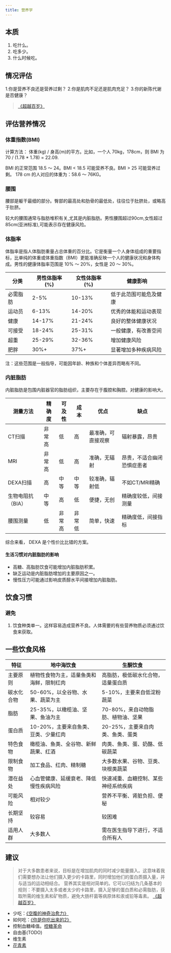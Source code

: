 ```yaml
---
title: 营养学
---
```


## 本质
1. 吃什么。
2. 吃多少。
3. 什么时候吃。

## 情况评估
1.你是营养不良还是营养过剩？
2.你是肌肉不足还是肌肉充足？
3.你的新陈代谢是否健康？
> [《超越百岁》](../base/resource/outlive.md)

## 评估营养情况
### 体重指数(BMI)
计算方法： 体重(kg) / 身高(m)的平方。比如，一个人 70kg，178cm，则 BMI 为 70 / (1.78 * 1.78) = 22.09.

BMI 的正常范围 18.5 ～ 24。BMI < 18.5 可能营养不良。BMI > 25 可能营养过剩。 178 cm 的人对应的体重为：58.6 ～ 76KG。

### 腰围
腰部是躯干最细的部分。臀部的最高处和肋骨的最低处，往往位于肚脐处，或略高于肚脐。

较大的腰围通常与脂肪堆积有关,尤其是内脏脂肪。男性腰围超过90cm,女性超过85cm(亚洲标准),可能表示存在健康风险。

### 体脂率
体脂率是指人体脂肪重量占总体重的百分比。它是衡量一个人身体组成的重要指标，比单纯的体重或体重指数（BMI）更能准确反映一个人的健康状况和身体构成。男性的健康体脂率范围是 10% ～ 20%，女性是 20 ～ 30%。

| 分类 | 男性体脂率 (%) | 女性体脂率 (%) | 健康影响 |
|------|----------------|----------------|----------|
| 必需脂肪 | 2-5% | 10-13% | 低于此范围可能危及健康 |
| 运动员 | 6-13% | 14-20% | 优秀的体能和运动表现 |
| 健康 | 14-17% | 21-24% | 良好的整体健康状况 |
| 可接受 | 18-24% | 25-31% | 一般健康，有改善空间 |
| 超重 | 25-29% | 32-36% | 增加健康风险 |
| 肥胖 | 30%+ | 37%+ | 显著增加多种疾病风险 |

注：这些范围是一般指导，可能因年龄、种族和个体差异而略有不同。

### 内脏脂肪
内脏脂肪是包围内脏器官的脂肪组织，主要存在于腹腔和胸腔。对健康的影响大。

| 测量方法 | 精确度 | 可及性 | 成本 | 优点 | 缺点 |
|----------|--------|--------|------|------|------|
| CT扫描 | 非常高 | 低 | 高 | 最准确，可直接观察 | 辐射暴露，昂贵 |
| MRI | 非常高 | 低 | 高 | 准确，无辐射 | 昂贵，不适合幽闭恐惧症患者 |
| DEXA扫描 | 高 | 中等 | 中等 | 较准确，辐射低 | 不如CT/MRI精确 |
| 生物电阻抗（BIA） | 中等 | 高 | 低 | 便捷，无创 | 精确度较低，间接测量 |
| 腰围测量 | 低 | 非常高 | 非常低 | 简单，快速 | 精确度低，间接指标 |

综合来看， DEXA 是个性价比比错的方案。

#### 生活习惯对内脏脂肪的影响
* 高糖、高脂肪饮食可能增加内脏脂肪积累。
* 缺乏运动是内脏脂肪增加的主要原因之一。
* 慢性压力可能通过影响皮质醇水平间接增加内脏脂肪。

## 饮食习惯
### 避免
1. 饮食种类单一。这样容易造成营养不良。人体需要的有些营养物质必须通过饮食来获取。


## 一些饮食风格
| 特征 | 地中海饮食 | 生酮饮食 |
|------|------------|----------|
| 主要原则 | 植物性食物为主，适量鱼类和海鲜，限制红肉 | 高脂肪，极低碳水化合物，适量蛋白质 |
| 碳水化合物 | 50-60%，以全谷物、水果、蔬菜为主 | 5-10%，主要来自低淀粉蔬菜 |
| 脂肪 | 25-35%，以橄榄油、坚果、鱼油为主 | 70-80%，来自动物脂肪、植物油、坚果 |
| 蛋白质 | 10-20%，主要来自鱼类、豆类、少量红肉 | 20-25%，主要来自肉类、鱼类、蛋类 |
| 特色食物 | 橄榄油、鱼类、全谷物、新鲜蔬果、红酒 | 肉类、鱼类、蛋、奶酪、低碳蔬菜 |
| 限制食物 | 加工食品、红肉、精制糖 | 大多数水果、谷物、豆类、块根类蔬菜 |
| 潜在益处 | 心血管健康、延缓衰老、降低慢性疾病风险 | 快速减重、血糖控制、某些神经系统疾病 |
| 可能风险 | 相对较少 | 营养不平衡、肾脏负担、便秘 |
| 长期坚持 | 较容易 | 较困难 |
| 适用人群 | 大多数人 | 需在医生指导下进行，不适合所有人 |


## 建议
> 对于大多数患者来说，目标是在增加肌肉的同时减少能量摄入。这意味着我们需要想办法让他们摄入更少的卡路里，同时增加他们的蛋白质摄入量，并与适当的运动相结合。
> 营养其实是相对简单的。它可以归结为几条基本的规则：不要摄入太多或者太少的卡路里，摄入足够的蛋白质和必需脂肪，获取所需的维生素和矿物质，避免大肠杆菌等病原体和汞或铅等毒素。
> [《超越百岁》](../base/resource/outlive.md)

* 少吃：[《空腹的神奇治愈力》](./resource/eat-less.md) 
* 如何吃：[《你是你吃出来的2》](./resource/you-are-what-you-eat-2.md)
* 控制血糖峰值。[控糖革命](../base/resource/glucose-revolution.md)
* 自由基(TODO)
* 维生素
* [花青素](./resource/anthocyanidin.md)

